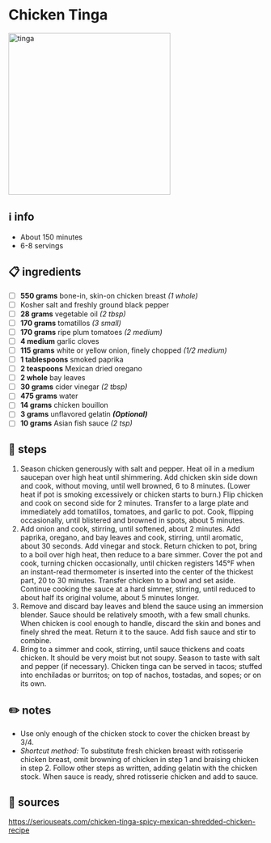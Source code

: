 # Chicken Tinga
<img src="https://www.seriouseats.com/thmb/MIIFDm26iGKgHzoP9wsIFnPMmm4=/1500x1125/filters:fill(auto,1)/__opt__aboutcom__coeus__resources__content_migration__serious_eats__seriouseats.com__recipes__images__2016__01__20160128-chicken-tinga-recipe-18-8860acec45b34865af917729d36b06b4.jpg" alt="tinga" width="320"/>  

## ℹ️ info
* About 150 minutes  
* 6-8 servings  

## 📋 ingredients
- [ ] **550	grams**	bone-in, skin-on chicken breast *(1 whole)*
- [ ] Kosher salt and freshly ground black pepper
- [ ] **28	grams**	vegetable oil *(2 tbsp)*
- [ ] **170	grams**	tomatillos *(3 small)*
- [ ] **170	grams**	ripe plum tomatoes *(2 medium)*
- [ ] **4	medium**	garlic cloves
- [ ] **115	grams**	white or yellow onion, finely chopped *(1/2 medium)*
- [ ] **1	tablespoons**	smoked paprika
- [ ] **2	teaspoons**	Mexican dried oregano
- [ ] **2	whole**	bay leaves
- [ ] **30	grams**	cider vinegar *(2 tbsp)*
- [ ] **475	grams**	water
- [ ] **14	grams**	chicken bouillon
- [ ] **3	grams**	unflavored gelatin ***(Optional)***
- [ ] **10	grams**	Asian fish sauce *(2 tsp)*

## 🔪 steps
1. Season chicken generously with salt and pepper. Heat oil in a medium saucepan over high heat until shimmering. Add chicken skin side down and cook, without moving, until well browned, 6 to 8 minutes. (Lower heat if pot is smoking excessively or chicken starts to burn.) Flip chicken and cook on second side for 2 minutes. Transfer to a large plate and immediately add tomatillos, tomatoes, and garlic to pot. Cook, flipping occasionally, until blistered and browned in spots, about 5 minutes.
2. Add onion and cook, stirring, until softened, about 2 minutes. Add paprika, oregano, and bay leaves and cook, stirring, until aromatic, about 30 seconds. Add vinegar and stock. Return chicken to pot, bring to a boil over high heat, then reduce to a bare simmer. Cover the pot and cook, turning chicken occasionally, until chicken registers 145°F when an instant-read thermometer is inserted into the center of the thickest part, 20 to 30 minutes. Transfer chicken to a bowl and set aside. Continue cooking the sauce at a hard simmer, stirring, until reduced to about half its original volume, about 5 minutes longer.
3. Remove and discard bay leaves and blend the sauce using an immersion blender. Sauce should be relatively smooth, with a few small chunks. When chicken is cool enough to handle, discard the skin and bones and finely shred the meat. Return it to the sauce. Add fish sauce and stir to combine.
4. Bring to a simmer and cook, stirring, until sauce thickens and coats chicken. It should be very moist but not soupy. Season to taste with salt and pepper (if necessary). Chicken tinga can be served in tacos; stuffed into enchiladas or burritos; on top of nachos, tostadas, and sopes; or on its own.

## ✏️ notes
* Use only enough of the chicken stock to cover the chicken breast by 3/4.
* *Shortcut method:* To substitute fresh chicken breast with rotisserie chicken breast, omit browning of chicken in step 1 and braising chicken in step 2. Follow other steps as written, adding gelatin with the chicken stock. When sauce is ready, shred rotisserie chicken and add to sauce.

## 🔗 sources
https://seriouseats.com/chicken-tinga-spicy-mexican-shredded-chicken-recipe  
